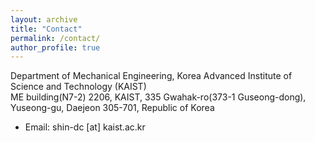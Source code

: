 ```yaml
---
layout: archive
title: "Contact"
permalink: /contact/
author_profile: true
---
```

Department of Mechanical Engineering, Korea Advanced Institute of Science and Technology (KAIST) <br>
ME building(N7-2) 2206, KAIST, 335 Gwahak-ro(373-1 Guseong-dong), Yuseong-gu, Daejeon 305-701, Republic of Korea <br>


* Email: shin-dc [at] kaist.ac.kr
